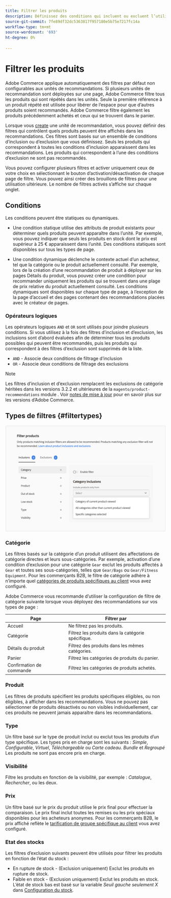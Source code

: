 ```yaml
---
title: Filtrer les produits
description: Définissez des conditions qui incluent ou excluent l’utilisation de produits comme recommandations.
source-git-commit: 7fe89df32dc5363817f957180e5b75e7217fc14a
workflow-type: tm+mt
source-wordcount: '693'
ht-degree: 0%

---
```


# Filtrer les produits

Adobe Commerce applique automatiquement des filtres par défaut non configurables aux unités de recommandations. Si plusieurs unités de recommandation sont déployées sur une page, Adobe Commerce filtre tous les produits qui sont répétés dans les unités. Seule la première référence à un produit répété est utilisée pour libérer de l’espace pour que d’autres produits soient recommandés. Adobe Commerce filtre également les produits précédemment achetés et ceux qui se trouvent dans le panier.

Lorsque vous [create](create.md) une unité de recommandation, vous pouvez définir des filtres qui contrôlent quels produits peuvent être affichés dans les recommandations. Ces filtres sont basés sur un ensemble de conditions d’inclusion ou d’exclusion que vous définissez. Seuls les produits qui correspondent à toutes les conditions d’inclusion apparaissent dans les recommandations. Les produits qui correspondent à l’une des conditions d’exclusion ne sont pas recommandés.

Vous pouvez configurer plusieurs filtres et activer uniquement ceux de votre choix en sélectionnant le bouton d’activation/désactivation de chaque page de filtre. Vous pouvez ainsi créer des brouillons de filtres pour une utilisation ultérieure. Le nombre de filtres activés s’affiche sur chaque onglet.

## Conditions

Les conditions peuvent être statiques ou dynamiques.

- Une condition statique utilise des attributs de produit existants pour déterminer quels produits peuvent apparaître dans l’unité. Par exemple, vous pouvez indiquer que seuls les produits en stock dont le prix est supérieur à 25 € apparaissent dans l’unité. Des conditions statiques sont disponibles sur tous les types de page.

- Une condition dynamique déclenche le contexte actuel d’un acheteur, tel que la catégorie ou le produit actuellement consulté. Par exemple, lors de la création d’une recommandation de produit à déployer sur les pages Détails du produit, vous pouvez créer une condition pour recommander uniquement les produits qui se trouvent dans une plage de prix relative du produit actuellement consulté. Les conditions dynamiques sont disponibles sur chaque type de page, à l’exception de la page d’accueil et des pages contenant des recommandations placées avec le créateur de pages.

### Opérateurs logiques

Les opérateurs logiques `AND` et `OR` sont utilisés pour joindre plusieurs conditions. Si vous utilisez à la fois des filtres d’inclusion et d’exclusion, les inclusions sont d’abord évaluées afin de déterminer tous les produits possibles qui peuvent être recommandés, puis les produits qui correspondent à des filtres d’exclusion sont supprimés de la liste.

- `AND` - Associe deux conditions de filtrage d’inclusion
- `OR` - Associe deux conditions de filtrage des exclusions

>[!NOTE]
>
> Les filtres d’inclusion et d’exclusion remplacent les exclusions de catégorie héritées dans les versions 3.2.2 et ultérieures de la `magento/product-recommendations` module . Voir [notes de mise à jour](release-notes.md) pour en savoir plus sur les versions d’Adobe Commerce.

## Types de filtres {#filtertypes}

![Filtres](assets/rec-conditions.png)

### Catégorie

Les filtres basés sur la catégorie d’un produit utilisent des affectations de catégorie directes et leurs sous-catégories. Par exemple, activation d’une condition d’exclusion pour une catégorie `Gear` exclut les produits affectés à `Gear` et toutes ses sous-catégories, telles que `Gear/Bags` ou `Gear/Fitness Equipment`. Pour les commerçants B2B, le filtre de catégorie adhère à n’importe quel [catégories de produits spécifiques au client](https://docs.magento.com/user-guide/catalog/category-permissions.html) vous avez configuré.

Adobe Commerce vous recommande d’utiliser la configuration de filtre de catégorie suivante lorsque vous déployez des recommandations sur vos types de page :

| Page | Filtrer par |
|---|---|
| Accueil | Ne filtrez pas les produits. |
| Catégorie | Filtrez les produits dans la catégorie spécifique. |
| Détails du produit | Filtrez des produits dans les mêmes catégories. |
| Panier | Filtrez les catégories de produits du panier. |
| Confirmation de commande | Filtrez les catégories de produits achetés. |

### Produit

Les filtres de produits spécifient les produits spécifiques éligibles, ou non éligibles, à afficher dans les recommandations. Vous ne pouvez pas sélectionner de produits désactivés ou non visibles individuellement, car ces produits ne peuvent jamais apparaître dans les recommandations.

### Type

Un filtre basé sur le type de produit inclut ou exclut tous les produits d’un type spécifique. Les types pris en charge sont les suivants : _Simple_, _Configurable_, _Virtuel_, _Téléchargeable_ ou _Carte cadeau_. _Bundle_ et _Regroupé_ Les produits ne sont pas encore pris en charge.

### Visibilité

Filtre les produits en fonction de la visibilité, par exemple : _Catalogue_, _Rechercher_, ou les deux.

### Prix

Un filtre basé sur le prix du produit utilise le prix final pour effectuer la comparaison. Le prix final inclut toutes les remises ou les prix spéciaux disponibles pour les acheteurs anonymes. Pour les commerçants B2B, le prix affiché reflète le [tarification de groupe spécifique au client](https://docs.magento.com/user-guide/catalog/pricing-advanced.html#customer-group-price) vous avez configuré.

### Etat des stocks

Les filtres d’exclusion suivants peuvent être utilisés pour filtrer les produits en fonction de l’état du stock :

- En rupture de stock - (Exclusion uniquement) Exclut les produits en rupture de stock.
- Faible en stock - (Exclusion uniquement) Exclut les produits en stock. L’état de stock bas est basé sur la variable _Seuil gauche seulement X_ dans [Configuration du stock](https://docs.magento.com/user-guide/configuration/catalog/inventory.html).
